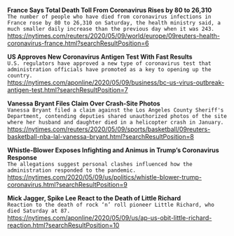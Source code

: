 **France Says Total Death Toll From Coronavirus Rises by 80 to 26,310**\
`The number of people who have died from coronavirus infections in France rose by 80 to 26,310 on Saturday, the health ministry said, a much smaller daily increase than the previous day when it was 243.`\
https://nytimes.com/reuters/2020/05/09/world/europe/09reuters-health-coronavirus-france.html?searchResultPosition=6

**US Approves New Coronavirus Antigen Test With Fast Results**\
`U.S. regulators have approved a new type of coronavirus test that administration officials have promoted as a key to opening up the country.`\
https://nytimes.com/aponline/2020/05/09/business/bc-us-virus-outbreak-antigen-test.html?searchResultPosition=7

**Vanessa Bryant Files Claim Over Crash-Site Photos**\
`Vanessa Bryant filed a claim against the Los Angeles County Sheriff's Department, contending deputies shared unauthorized photos of the site where her husband and daughter died in a helicopter crash in January.`\
https://nytimes.com/reuters/2020/05/09/sports/basketball/09reuters-basketball-nba-lal-vanessa-bryant.html?searchResultPosition=8

**Whistle-Blower Exposes Infighting and Animus in Trump’s Coronavirus Response**\
`The allegations suggest personal clashes influenced how the administration responded to the pandemic.`\
https://nytimes.com/2020/05/09/us/politics/whistle-blower-trump-coronavirus.html?searchResultPosition=9

**Mick Jagger, Spike Lee React to the Death of Little Richard**\
`Reaction to the death of rock ‘n’ roll pioneer Little Richard, who died Saturday at 87.`\
https://nytimes.com/aponline/2020/05/09/us/ap-us-obit-little-richard-reaction.html?searchResultPosition=10

